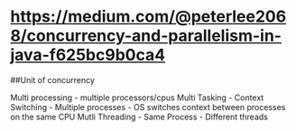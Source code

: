 # https://medium.com/@peterlee2068/concurrency-and-parallelism-in-java-f625bc9b0ca4

##Unit of concurrency

Multi processing - multiple processors/cpus
Multi Tasking - Context Switching - Multiple processes - OS switches context between processes on the same CPU
Mutli Threading - Same Process - Different threads
